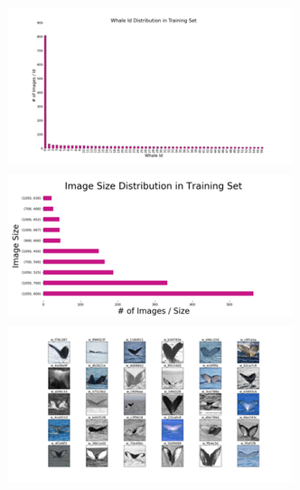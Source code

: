 ![alt_text](images/id_distribution.png)

![alt_text](images/img_size_distribution.png)

![alt_text](images/training_set_examples.png)
